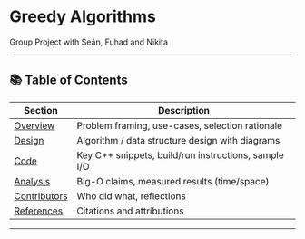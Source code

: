 # Greedy Algorithms

Group Project with Seán, Fuhad and Nikita

---

## 📚 Table of Contents
| Section | Description |
|----------|--------------|
| [Overview](./docs/overview.md) | Problem framing, use-cases, selection rationale |
| [Design](./docs/design.md) | Algorithm / data structure design with diagrams |
| [Code](./docs/code.md) | Key C++ snippets, build/run instructions, sample I/O |
| [Analysis](./docs/analysis.md) | Big-O claims, measured results (time/space) |
| [Contributors](./docs/contrib.md) | Who did what, reflections |
| [References](./docs/references.md) | Citations and attributions |

---
